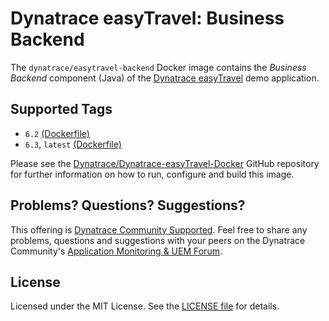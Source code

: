 # Dynatrace easyTravel: Business Backend

The `dynatrace/easytravel-backend` Docker image contains the *Business Backend* component (Java) of the [Dynatrace easyTravel](https://community.dynatrace.com/community/display/DL/Demo+Applications+-+easyTravel) demo application.

## Supported Tags

- `6.2` [(Dockerfile)](https://github.com/dynaTrace/Dynatrace-easyTravel-Docker/blob/6.2/backend/Dockerfile)
- `6.3`, `latest` [(Dockerfile)](https://github.com/dynaTrace/Dynatrace-easyTravel-Docker/blob/master/backend/Dockerfile)

Please see the [Dynatrace/Dynatrace-easyTravel-Docker](https://github.com/dynaTrace/Dynatrace-easyTravel-Docker) GitHub repository for further information on how to run, configure and build this image.

## Problems? Questions? Suggestions?

This offering is [Dynatrace Community Supported](https://community.dynatrace.com/community/display/DL/Support+Levels#SupportLevels-Communitysupported/NotSupportedbyDynatrace(providedbyacommunitymember)). Feel free to share any problems, questions and suggestions with your peers on the Dynatrace Community's [Application Monitoring & UEM Forum](https://answers.dynatrace.com/spaces/146/index.html).

## License

Licensed under the MIT License. See the [LICENSE file](https://github.com/dynaTrace/Dynatrace-Docker/blob/master/LICENSE) for details.